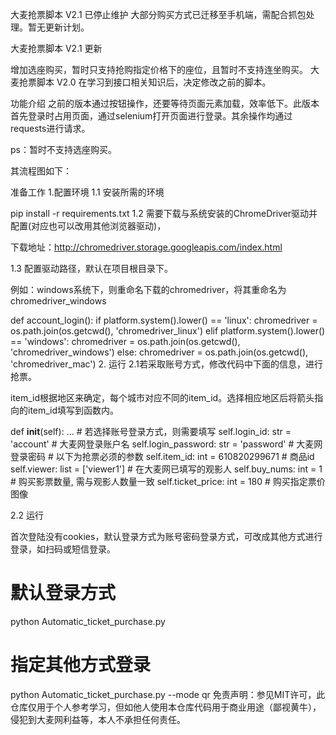 
大麦抢票脚本 V2.1
已停止维护
大部分购买方式已迁移至手机端，需配合抓包处理。暂无更新计划。

大麦抢票脚本 V2.1
更新

增加选座购买，暂时只支持抢购指定价格下的座位，且暂时不支持连坐购买。
大麦抢票脚本 V2.0
在学习到接口相关知识后，决定修改之前的脚本。

功能介绍
之前的版本通过按钮操作，还要等待页面元素加载，效率低下。此版本首先登录时占用页面，通过selenium打开页面进行登录。其余操作均通过requests进行请求。

ps：暂时不支持选座购买。

其流程图如下：



准备工作
1.配置环境
1.1 安装所需的环境

pip install -r requirements.txt
1.2 需要下载与系统安装的ChromeDriver驱动并配置(对应也可以改用其他浏览器驱动)，

下载地址：http://chromedriver.storage.googleapis.com/index.html

1.3 配置驱动路径，默认在项目根目录下。

例如：windows系统下，则重命名下载的chromedriver，将其重命名为chromedriver_windows

def account_login():
    if platform.system().lower() == 'linux':
        chromedriver = os.path.join(os.getcwd(), 'chromedriver_linux')
    elif platform.system().lower() == 'windows':
        chromedriver = os.path.join(os.getcwd(), 'chromedriver_windows')
    else:
        chromedriver = os.path.join(os.getcwd(), 'chromedriver_mac')
2. 运行
2.1若采取账号方式，修改代码中下面的信息，进行抢票。

item_id根据地区来确定，每个城市对应不同的item_id。选择相应地区后将箭头指向的item_id填写到函数内。

def __init__(self):
    ...
    # 若选择账号登录方式，则需要填写
    self.login_id: str = 'account'          # 大麦网登录账户名
    self.login_password: str = 'password'   # 大麦网登录密码
    # 以下为抢票必须的参数
    self.item_id: int = 610820299671        # 商品id
    self.viewer: list = ['viewer1']         # 在大麦网已填写的观影人
    self.buy_nums: int = 1                  # 购买影票数量, 需与观影人数量一致
    self.ticket_price: int = 180            # 购买指定票价
图像

2.2 运行

首次登陆没有cookies，默认登录方式为账号密码登录方式，可改成其他方式进行登录，如扫码或短信登录。

# 默认登录方式
python Automatic_ticket_purchase.py
# 指定其他方式登录
python Automatic_ticket_purchase.py --mode qr
免责声明：参见MIT许可，此仓库仅用于个人参考学习，但如他人使用本仓库代码用于商业用途（鄙视黄牛），侵犯到大麦网利益等，本人不承担任何责任。
